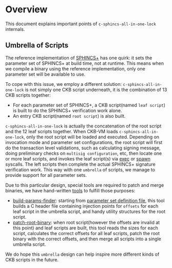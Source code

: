 # Overview

This document explains important points of `c-sphincs-all-in-one-lock` internals.

## Umbrella of Scripts

The reference implementation of [SPHINCS+](https://github.com/sphincs/sphincsplus) has one quirk: it sets the parameter set of SPHINCS+ at build time, not at runtime. This means when we compile a binary using the reference implementation, only one parameter set will be available to use.

To cope with this issue, we employ a different solution: `c-sphincs-all-in-one-lock` is not simply one CKB script underneath, it is the combination of 13 CKB scripts together:

* For each parameter set of SPHINCS+, a CKB script(named `leaf script`) is built to do the SPHINCS+ verification work alone.
* An entry CKB script(named `root script`) is also built.

`c-sphincs-all-in-one-lock` is actually the concatenation of the root script and the 12 leaf scripts together. When CKB-VM loads `c-sphincs-all-in-one-lock`, only the root script will be loaded and executed. Depending on invocation mode and parameter set configurations, the root script will first do the transaction level validations, such as calculating signing message, doing preliminary checks on `multisig configuration`, etc, then locate one or more leaf scripts, and invokes the leaf script(s) via [exec](https://github.com/nervosnetwork/rfcs/blob/bd5d3ff73969bdd2571f804260a538781b45e996/rfcs/0034-vm-syscalls-2/0034-vm-syscalls-2.md#exec) or [spawn](https://github.com/nervosnetwork/rfcs/blob/bd5d3ff73969bdd2571f804260a538781b45e996/rfcs/0050-vm-syscalls-3/0050-vm-syscalls-3.md#spawn) syscalls. The left scripts then complete the actual SPHINCS+ signature verification work. This way with one `umbrella` of scripts, we manage to provide support for all parameter sets.

Due to this particular design, special tools are required to patch and merge binaries, we have hand-written [tools](../build-tools) to fulfill those purposes:

* [build-params-finder](../build-tools/build-params-finder): starting from [parameter set definition file](../params.txt), this tool builds a C header file containing injection points for `offsets` for each leaf script in the umbrella script, and handy utility structures for the root script.
* [patch-root-binary](../build-tools/patch-root-binary): when root script(however the offsets are invalid at this point) and leaf scripts are built, this tool reads the sizes for each script, calculates the correct offsets for all leaf scripts, patch the root binary with the correct offsets, and then merge all scripts into a single umbrella script.

We do hope this `umbrella` design can help inspire more different kinds of CKB scripts in the future.
